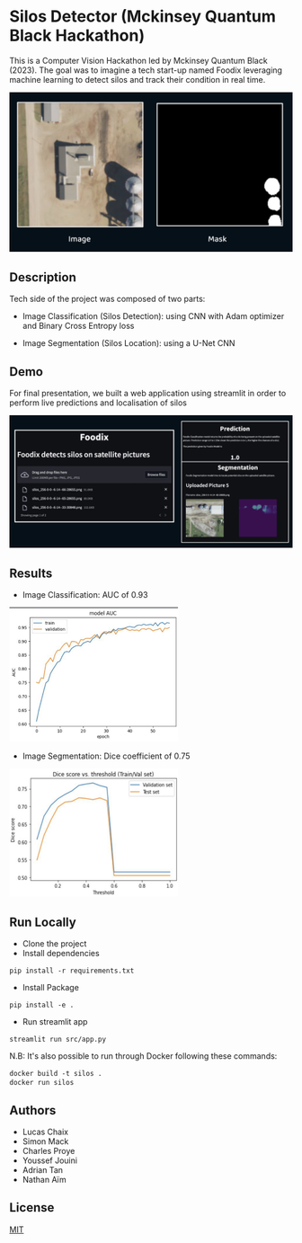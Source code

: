 
# Silos Detector (Mckinsey Quantum Black Hackathon)
This is a Computer Vision Hackathon led by Mckinsey Quantum Black (2023).
The goal was to imagine a tech start-up named Foodix leveraging machine learning to detect silos and track their condition in real time.

<img src="./assets/prediction.png" alt="App Screenshot" width="600"/>


## Description

Tech side of the project was composed of two parts:
- Image Classification (Silos Detection): using CNN with Adam
optimizer and Binary Cross Entropy loss

- Image Segmentation (Silos Location): using a U-Net CNN



## Demo

For final presentation, we built a web application using streamlit in order to perform live predictions and localisation of silos


<img src="./assets/webapp.png" alt="App Screenshot" width="600"/>


## Results

- Image Classification: AUC of 0.93
<img src="./assets/image_classification_auc.png" alt="App Screenshot" width="300"/>

- Image Segmentation: Dice coefficient of 0.75
<img src="./assets/image_segmentation_dice.png" alt="App Screenshot" width="300"/>



## Run Locally

- Clone the project
- Install dependencies
~~~
pip install -r requirements.txt
~~~
- Install Package
~~~
pip install -e .
~~~
- Run streamlit app
~~~
streamlit run src/app.py
~~~



N.B: It's also possible to run through Docker following these commands:

~~~
docker build -t silos .
docker run silos
~~~


## Authors
- Lucas Chaix
- Simon Mack
- Charles Proye
- Youssef Jouini
- Adrian Tan
- Nathan Aïm

## License

[MIT](https://choosealicense.com/licenses/mit/)
